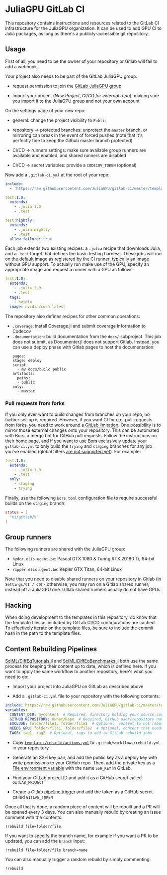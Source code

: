 # JuliaGPU GitLab CI

This repository contains instructions and resources related to the GitLab CI
infrastructure for the JuliaGPU organization. It can be used to add GPU CI
to Julia packages, as long as there's a publicly-accessible git repository.



## Usage

First of all, you need to be the owner of your repository or Gitlab will fail
to add a webhook.

Your project also needs to be part of the GitLab JuliaGPU group:

* request permission to join the [GitLab JuliaGPU
  group](https://gitlab.com/JuliaGPU)

* import your project (*New Project*, *CI/CD for external repo*), making sure
  you import it to the JuliaGPU group and not your own account


On the settings page of your new repo:

* general: change the project visibility to `Public`

* repository -> protected branches: unprotect the `master` branch, or mirroring
  can break in the event of forced pushes (note that it's perfectly fine to keep
  the Github master branch protected)

* CI/CD -> runners settings: make sure available group runners are available and
  enabled, and shared runners are disabled

* Ci/CD -> secret variables: provide a `CODECOV_TOKEN` (optional)


Now add a `.gitlab-ci.yml` at the root of your repo:

```yaml
include:
  - 'https://raw.githubusercontent.com/JuliaGPU/gitlab-ci/master/templates/v6.yml'

test:1.0:
  extends:
    - .julia:1.0
    - .test

test:nightly:
  extends:
    - .julia:nightly
    - .test
  allow_failure: true
```

Each job extends two existing recipes: a `.julia` recipe that downloads Julia, and a `.test`
target that defines the basic testing harness. These jobs will run on the default image as
registered by the CI runner, typically an image without GPU support. To actually run make
use of the GPU, specify an appropriate image and request a runner with a GPU as follows:

```yaml
test:1.0:
  extends:
    - .julia:1.0
    - .test
  tags:
    - nvidia
  image: nvidia/cuda:latest
```

The repository also defines recipes for other common operations:

- `.coverage`: install Coverage.jl and submit coverage information to Codecov
- `.documentation`: build documentation from the `docs/` subproject. This job
  does not submit, as Documenter.jl does not support Gitlab. Instead, you can
  use a deploy phase with Gitlab pages to host the documentation:
  ```
  pages:
  stage: deploy
  script:
    - mv docs/build public
  artifacts:
    paths:
    - public
  only:
    - master
  ```


### Pull requests from forks

If you only ever want to build changes from branches on your repo, no further
set-up is required. However, if you want CI for e.g. pull-requests from forks,
you need to work around a [GitLab
limitation](https://gitlab.com/gitlab-org/gitlab-ee/issues/5667). One
possibility is to mirror those external changes onto your repository. This can
be automated with Bors, a merge bot for GitHub pull requests. Follow the
instructions on their [home page](https://bors.tech/), and if you want to use
Bors exclusively update your `gitlab-ci.yml` to only build the `trying` and
`staging` branches for any job you've enabled (global filters [are not supported
yet](https://gitlab.com/gitlab-org/gitlab-ce/issues/49167)). For example:

```yaml
test:1.0:
  extends:
    - .julia:1.0
    - .test
  only:
    - staging
    - trying
```

Finally, use the following `bors.toml` configuration file to require successful
builds on the `staging` branch:

```toml
status = [
  "ci/gitlab/%"
]
```



## Group runners

The following runners are shared with the JuliaGPU group:

* `hydor.elis.ugent.be`: Pascal GTX 1080 & Turing RTX 20180 Ti, 64-bit Linux
* `ripper.elis.ugent.be`: Kepler GTX Titan, 64-bit Linux

Note that you need to disable shared runners on your repository in Gitlab
(in `Settings/CI / CD`) - otherwise, you may run on a Gitlab shared runner,
instead off a JuliaGPU one.  Gitlab shared runners usually do not have GPUs.



## Hacking

When doing development to the templates in this repository, do know that the
template files as included by GitLab CI/CD configurations are cached. To
effectively iterate on the template files, be sure to include the commit hash in
the path to the template files.


## Content Rebuilding Pipelines

[SciML/DiffEqTutorials.jl](https://github.com/SciML/DiffEqTutorials.jl) and
[SciML/DiffEqBenchmarks.jl](https://github.com/SciML/DiffEqBenchmarks.jl)
both use the same process for keeping their content up to date, which is defined here.
If you want to apply the same workflow to another repository, here's what you need to do:

* Import your project into JuliaGPU on GitLab as described above

* Add a `.gitlab-ci.yml` file to your repository with the following contents:

```yml
include: https://raw.githubusercontent.com/JuliaGPU/gitlab-ci/master/templates/rebuild/v1.yml
variables:
  CONTENT_DIR: mycontent  # Required, directory holding your source content
  GITHUB_REPOSITORY: Owner/Repo  # Required, GitHub user/repository name (no .git)
  EXCLUDE: folder/file1, folder/file2  # Optional, content to not rebuild automatically
  NEEDS_GPU: folder/file1, folder/file2  # Optional, content that needs a GPU to build
  TAGS: tag1, tag2  # Optional, tags to add to GitLab rebuild jobs
```

* Copy [`templates/rebuild/actions.yml`](templates/rebuild/actions.yml) to `.github/workflows/rebuild.yml` in your repository

* Generate an SSH key pair, and add the public key as a deploy key with write permissions
  to your GitHub repo. Then, add the private key as a
  [File environment variable](https://docs.gitlab.com/ee/ci/variables/README.html#custom-environment-variables-of-type-file)
  with the name `SSH_KEY` in GitLab.

* Find your GitLab project ID and add it as a GitHub secret called `GITLAB_PROJECT`

* Create a Gitlab [pipeline trigger](https://docs.gitlab.com/ee/ci/triggers/#adding-a-new-trigger) and add the token as a GitHub secret called `GITLAB_TOKEN`

Once all that is done, a random piece of content will be rebuilt and a PR will be opened
every 3 days. You can also manually rebuild by creating an issue comment with the contents:

```
!rebuild file=folder/file
```

If you want to specify the branch name, for example if you want a PR to be updated,
you can add the `branch` input:

```
!rebuild file=folder/file branch=name
```

You can also manually trigger a random rebuild by simply commenting:

```
!rebuild
```

